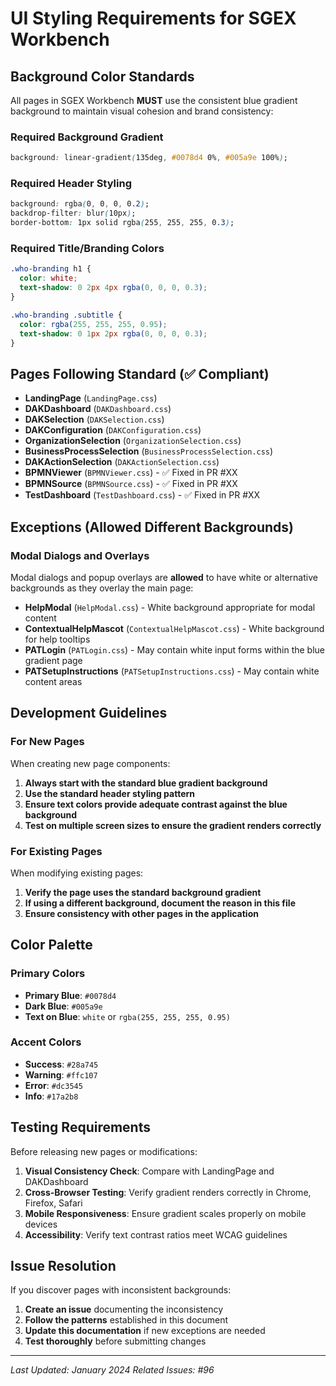 # UI Styling Requirements for SGEX Workbench

## Background Color Standards

All pages in SGEX Workbench **MUST** use the consistent blue gradient background to maintain visual cohesion and brand consistency:

### Required Background Gradient
```css
background: linear-gradient(135deg, #0078d4 0%, #005a9e 100%);
```

### Required Header Styling
```css
background: rgba(0, 0, 0, 0.2);
backdrop-filter: blur(10px);
border-bottom: 1px solid rgba(255, 255, 255, 0.3);
```

### Required Title/Branding Colors
```css
.who-branding h1 {
  color: white;
  text-shadow: 0 2px 4px rgba(0, 0, 0, 0.3);
}

.who-branding .subtitle {
  color: rgba(255, 255, 255, 0.95);
  text-shadow: 0 1px 2px rgba(0, 0, 0, 0.3);
}
```

## Pages Following Standard (✅ Compliant)

- **LandingPage** (`LandingPage.css`)
- **DAKDashboard** (`DAKDashboard.css`)
- **DAKSelection** (`DAKSelection.css`)
- **DAKConfiguration** (`DAKConfiguration.css`)
- **OrganizationSelection** (`OrganizationSelection.css`)
- **BusinessProcessSelection** (`BusinessProcessSelection.css`)
- **DAKActionSelection** (`DAKActionSelection.css`)
- **BPMNViewer** (`BPMNViewer.css`) - ✅ Fixed in PR #XX
- **BPMNSource** (`BPMNSource.css`) - ✅ Fixed in PR #XX
- **TestDashboard** (`TestDashboard.css`) - ✅ Fixed in PR #XX

## Exceptions (Allowed Different Backgrounds)

### Modal Dialogs and Overlays
Modal dialogs and popup overlays are **allowed** to have white or alternative backgrounds as they overlay the main page:

- **HelpModal** (`HelpModal.css`) - White background appropriate for modal content
- **ContextualHelpMascot** (`ContextualHelpMascot.css`) - White background for help tooltips
- **PATLogin** (`PATLogin.css`) - May contain white input forms within the blue gradient page
- **PATSetupInstructions** (`PATSetupInstructions.css`) - May contain white content areas

## Development Guidelines

### For New Pages
When creating new page components:

1. **Always start with the standard blue gradient background**
2. **Use the standard header styling pattern**
3. **Ensure text colors provide adequate contrast against the blue background**
4. **Test on multiple screen sizes to ensure the gradient renders correctly**

### For Existing Pages
When modifying existing pages:

1. **Verify the page uses the standard background gradient**
2. **If using a different background, document the reason in this file**
3. **Ensure consistency with other pages in the application**

## Color Palette

### Primary Colors
- **Primary Blue**: `#0078d4`
- **Dark Blue**: `#005a9e`
- **Text on Blue**: `white` or `rgba(255, 255, 255, 0.95)`

### Accent Colors
- **Success**: `#28a745`
- **Warning**: `#ffc107`
- **Error**: `#dc3545`
- **Info**: `#17a2b8`

## Testing Requirements

Before releasing new pages or modifications:

1. **Visual Consistency Check**: Compare with LandingPage and DAKDashboard
2. **Cross-Browser Testing**: Verify gradient renders correctly in Chrome, Firefox, Safari
3. **Mobile Responsiveness**: Ensure gradient scales properly on mobile devices
4. **Accessibility**: Verify text contrast ratios meet WCAG guidelines

## Issue Resolution

If you discover pages with inconsistent backgrounds:

1. **Create an issue** documenting the inconsistency
2. **Follow the patterns** established in this document
3. **Update this documentation** if new exceptions are needed
4. **Test thoroughly** before submitting changes

---

*Last Updated: January 2024*
*Related Issues: #96*